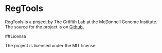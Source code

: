 # RegTools
RegTools is a project by The Griffith Lab at the McDonnell Genome Institute.
The source for the project is on [Github.](https://github.com/griffithlab/regtools)

##License

The project is licensed under the MIT license.
